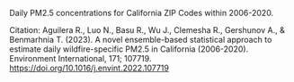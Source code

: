 Daily PM2.5 concentrations for California ZIP Codes within 2006-2020.

Citation: 
Aguilera R., Luo N., Basu R., Wu J., Clemesha R., Gershunov A., & Benmarhnia T. (2023). A novel ensemble-based statistical approach to estimate daily wildfire-specific PM2.5 in California (2006-2020). Environment International, 171; 107719. https://doi.org/10.1016/j.envint.2022.107719


